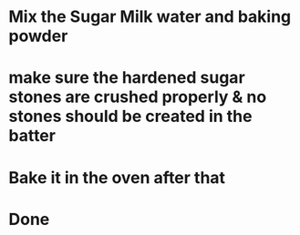 # Mix the Sugar Milk water and baking powder
# make sure the hardened sugar stones are crushed properly & no stones should be created in the batter
# Bake it in the oven after that
# Done 